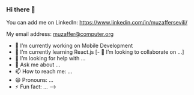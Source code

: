 ### Hi there 👋

You can add me on LinkedIn: https://www.linkedin.com/in/muzaffersevili/ 

My email address: muzaffer@computer.org


- 🔭 I’m currently working on Mobile Development
- 🌱 I’m currently learning React.js
[- 👯 I’m looking to collaborate on ...]
- 🤔 I’m looking for help with ...
- 💬 Ask me about ...
- 📫 How to reach me: ...
- 😄 Pronouns: ...
- ⚡ Fun fact: ...
-->
